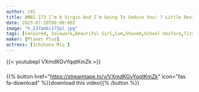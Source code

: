 ```yaml
---
author: j91
title: AMBI-173 I’m A Virgin And I’m Going To Seduce You! ? Little Devil Cousin Mio Ichihana
date: 2023-07-20T00:00:00Z
image: "h_237ambi173pl.jpg"
tags: [Censored, Solowork,Beautiful Girl,Cum,Shaved,School Uniform,Tits	]
maker: [Planet Plus]
actress: [Ichihana Mio ]
---
```



{{< youtubepl VXmdKGvYqqtKmZk >}}
###

{{% button href="https://streamtape.to/v/VXmdKGvYqqtKmZk" icon="fas fa-download" %}}download this video{{% /button %}}
